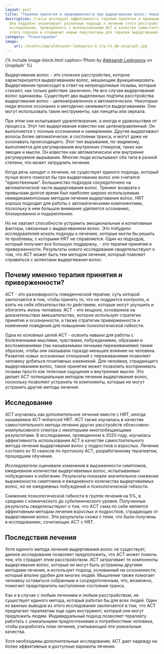 ```yaml
---
layout: post
title: "Терапия принятия и приверженности при выдергивании волос: Новая надежда на лечение"
description: Статья исследует эффективность терапии принятия и приверженности (ACT) в контексте лечения трихотилломании. 
  Она подробно анализирует различные подходы к лечению этого расстройства и предлагает взгляд на преимущества ACT. Результаты 
  исследования, проведенного с использованием ACT в качестве самостоятельного метода лечения, подтверждают эффективность 
  этого подхода и открывают новые перспективы для терапии выдергивания волос.
category: "Психотерапия"
image:
    url: /assets/img/aleksandr-ledogorov-G-JJy-Yv_dA-unsplash.jpg
---
```


{% include image-block.html
caption='Photo by <a href="https://unsplash.com/@breakfast_on_jupiter" rel="nofollow">Aleksandr Ledogorov</a> on Unsplash'
%}

Выдергивание волос - это сложное расстройство, которое характеризуется выдергиванием волос, мешающим функционировать. Выдергивание происходит в 
ответ на непреодолимые позывы, которые стихают, как только действие закончено. Не все случаи выдергивания волос одинаковы. Существует два выделенных 
подтипа расстройства выдергивания волос - целенаправленное и автоматическое. Некоторые люди вполне осознанно и методично занимаются выдергиванием. 
Они могут использовать такие инструменты, как пинцеты или зеркала.

При этом они испытывают удовлетворение, а иногда и удовольствие от процесса. Этот тип выдергивания известен как целенаправленный. 
Он выполняется с полным осознанием и намерением. Другие выдергивают волосы более автоматически, в состоянии транса, и могут даже 
не осознавать происходящего. Этот тип вырывания, по-видимому, выполняется для регулирования внутренних стимулов, таких как эмоции и 
мысли. Он известен как автоматическое или внутренне регулируемое вырывание. Многие люди испытывают оба типа  в разной степени, 
что может затруднить лечение.

Когда речь заходит о лечении, не существует единого подхода, который лучше всего помогал бы при выдергивании волос или считался "единственным". 
Большинство подходов сосредоточено на автоматической части выдергивания волос. Тренинг возврата к привычкам долгое время был наиболее 
широко используемым немедикаментозным методом лечения выдергивания волос. HRT хорошо подходит для работы с автоматическими компонентами, 
поскольку в нем большое внимание уделяется осознанию, блокированию и подкреплению.

Но не хватает способности устранить эмоциональные и когнитивные факторы, связанные с выдергиванием волос. Это побудило исследователей
искать подходы к лечению, которые могли бы решить те проблемы, с которыми HRT не справляется. Один из подходов, который получает все 
большую поддержку, - это терапия принятия и приверженности. Результаты нового исследования свидетельствуют о том, что ACT может быть 
тем методом лечения, который поможет справиться с аспектами выдергивания волос.

## Почему именно терапия принятия и приверженности?

ACT - это разновидность поведенческой терапии, суть которой заключается в том, чтобы принять то, что не поддается контролю, 
и взять на себя обязательства по действиям, которые могут улучшить и обогатить жизнь человека. ACT - это мощное, основанное 
на доказательствах вмешательство, которое использует стратегии принятия и осознанности, а также стратегии приверженности и 
изменения поведения для повышения психологической гибкости.

Одна из основных целей ACT - освоить навыки для работы с болезненными мыслями, чувствами, побуждениями, образами и воспоминаниями 
(так называемыми личными переживаниями) таким образом, чтобы они оказывали гораздо меньшее влияние на человека. Развитие новых 
осознанных отношений с переживаниями позволяет человеку добиться позитивных изменений. Для человека, страдающего выдергиванием 
волос, такое принятие может позволить воспринимать позывы просто как телесные ощущения и внутренние мысли. Это делает АСТ 
потенциальным методом лечения выдергивания волос, поскольку позволяет устранить те компоненты, которые не могут устранить 
другие методы лечения.

## Исследование

ACT изучалась как дополнительное лечение вместе с HRT, иногда называемое ACT-enhanced HRT. ACT также изучалась в качестве 
самостоятельного метода лечения других расстройств обсессивно-компульсивного спектра с некоторыми многообещающими результатами. 
В исследовании, проведенном в 2020 году, изучалась эффективность использования ACT в качестве самостоятельного метода лечения 
выдергивания волос у подростков и взрослых. Лечение состояло из 10 сеансов по протоколу ACT, разработанному терапевтом, прошедшим обучение.

Исследователи оценивали изменения в выраженности симптомов, ежедневном количестве выдергиваемых волос, испытываемых побуждениях
и избегании. Результаты показали значительное снижение выраженности симптомов и ежедневного количества выдергиваемых волос, 
но не ежедневных побуждений и психологической гибкости.

Снижение психологической гибкости в группе лечения на 5%, в среднем с клинического до субклинического уровня. Полученные 
результаты свидетельствуют о том, что АCТ сама по себе является эффективным методом лечения взрослых и подростков, страдающих 
от выдергивания волос. Эти результаты схожи с теми, что были получены в исследованиях, сочетающих АCТ с HRT.

## Последствия лечения

Хотя единого метода лечения выдергивания волос не существует, данное исследование позволяет предположить, что ACT может 
помочь тем, кто страдает этим расстройством. ACT затрагивает те компоненты выдергивания волос, которые не могут быть устранены 
другими методами лечения, и использует подход, основанный на осознанности, который вполне удобен для многих людей. Мышление 
также помогает человеку оставаться собранным и сосредоточенным, что, возможно, помогает предотвратить наступление состояния транса.

Как и в случае с любым лечением и любым расстройством, не существует единого метода, который работал бы для всех людей. Один из 
важных выводов из этого исследования заключается в том, что ACT предлагает терапевтам еще один инструмент, который они могут 
предложить людям. Индивидуальный подход позволяет терапевту работать с уникальными предпочтениями и потребностями человека, 
чтобы разработать план лечения, учитывающий эти уникальные качества.  

Хотя необходимы дополнительные исследования, ACT дает надежду на более эффективные и доступные варианты лечения.


